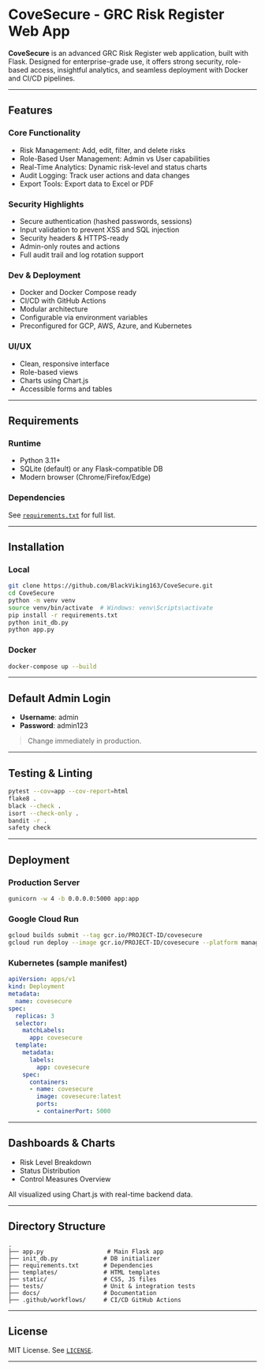# CoveSecure - GRC Risk Register Web App

**CoveSecure** is an advanced GRC Risk Register web application, built with Flask. Designed for enterprise-grade use, it offers strong security, role-based access, insightful analytics, and seamless deployment with Docker and CI/CD pipelines.

---

## Features

### Core Functionality
- Risk Management: Add, edit, filter, and delete risks
- Role-Based User Management: Admin vs User capabilities
- Real-Time Analytics: Dynamic risk-level and status charts
- Audit Logging: Track user actions and data changes
- Export Tools: Export data to Excel or PDF

### Security Highlights
- Secure authentication (hashed passwords, sessions)
- Input validation to prevent XSS and SQL injection
- Security headers & HTTPS-ready
- Admin-only routes and actions
- Full audit trail and log rotation support

### Dev & Deployment
- Docker and Docker Compose ready
- CI/CD with GitHub Actions
- Modular architecture
- Configurable via environment variables
- Preconfigured for GCP, AWS, Azure, and Kubernetes

### UI/UX
- Clean, responsive interface
- Role-based views
- Charts using Chart.js
- Accessible forms and tables

---

## Requirements

### Runtime
- Python 3.11+
- SQLite (default) or any Flask-compatible DB
- Modern browser (Chrome/Firefox/Edge)

### Dependencies
See [`requirements.txt`](./requirements.txt) for full list.

---

## Installation

### Local
```bash
git clone https://github.com/BlackViking163/CoveSecure.git
cd CoveSecure
python -m venv venv
source venv/bin/activate  # Windows: venv\Scripts\activate
pip install -r requirements.txt
python init_db.py
python app.py
```

### Docker
```bash
docker-compose up --build
```
---

## Default Admin Login
- **Username**: admin
- **Password**: admin123

> Change immediately in production.

---

## Testing & Linting
```bash
pytest --cov=app --cov-report=html
flake8 .
black --check .
isort --check-only .
bandit -r .
safety check
```

---

## Deployment

### Production Server
```bash
gunicorn -w 4 -b 0.0.0.0:5000 app:app
```

### Google Cloud Run
```bash
gcloud builds submit --tag gcr.io/PROJECT-ID/covesecure
gcloud run deploy --image gcr.io/PROJECT-ID/covesecure --platform managed
```

### Kubernetes (sample manifest)
```yaml
apiVersion: apps/v1
kind: Deployment
metadata:
  name: covesecure
spec:
  replicas: 3
  selector:
    matchLabels:
      app: covesecure
  template:
    metadata:
      labels:
        app: covesecure
    spec:
      containers:
      - name: covesecure
        image: covesecure:latest
        ports:
        - containerPort: 5000
```

---

## Dashboards & Charts
- Risk Level Breakdown
- Status Distribution
- Control Measures Overview

All visualized using Chart.js with real-time backend data.

---

## Directory Structure
```
.
├── app.py                  # Main Flask app
├── init_db.py             # DB initializer
├── requirements.txt       # Dependencies
├── templates/             # HTML templates
├── static/                # CSS, JS files
├── tests/                 # Unit & integration tests
├── docs/                  # Documentation
├── .github/workflows/     # CI/CD GitHub Actions
```
---

## License
MIT License. See [`LICENSE`](./LICENSE).

---

